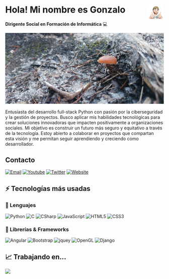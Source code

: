# <img src="./images/sticker.png" width=10% align=right /> Hola! Mi nombre es Gonzalo

**Dirigente Social en Formación de Informática** 💻 

<a href="https://www.linkedin.com/in/gonzalo-lemus-lemus-ba467177/" target="_blank"><img src="./images/banner.jpg" 
   borderRadius='1rem' boxShadow = '0 5px 18px rgba(0,0,0,0.3)'></a>
</p>

Entusiasta del desarrollo full-stack Python con pasión por la ciberseguridad y la gestión de proyectos. Busco aplicar mis habilidades tecnológicas para crear soluciones innovadoras que impacten positivamente a organizaciones sociales. Mi objetivo es construir un futuro más seguro y equitativo a través de la tecnología. Estoy abierto a colaborar en proyectos que compartan esta visión y me permitan seguir aprendiendo y creciendo como desarrollador.


## Contacto

[![Email](https://img.shields.io/badge/Mail-D14836?style=for-the-badge&logo=gmail&logoColor=white)](mailto:gonzalolemus.lemus@gmail.com)
[![Youtube](https://img.shields.io/badge/YouTube-FF0000?style=for-the-badge&logo=youtube&logoColor=white)](https://www.youtube.com/)
[![Twitter](https://img.shields.io/badge/Twitter-1DA1F2?style=for-the-badge&logo=twitter&logoColor=white)](twitter.com/GLEMUSLEMUS)
[![Website](https://img.shields.io/badge/website-000000?style=for-the-badge&logo=About.me&logoColor=white)](https://WWW.GOOGLE.CL/)


## ⚡ Tecnologías más usadas

### 🚀 Lenguajes

![Python](https://img.shields.io/badge/Python-FFD43B?style=for-the-badge&logo=python&logoColor=306998)
![C](https://img.shields.io/badge/C-00599C?style=for-the-badge&logo=c&logoColor=white)
![CSharp](https://img.shields.io/badge/C%23-239120?style=for-the-badge&logo=c-sharp&logoColor=white)
![JavaScript](https://img.shields.io/badge/JavaScript-323330?style=for-the-badge&logo=javascript&logoColor=F7DF1E)
![HTML5](https://img.shields.io/badge/HTML5-E34F26?style=for-the-badge&logo=html5&logoColor=white)
![CSS3](https://img.shields.io/badge/CSS3-1572B6?style=for-the-badge&logo=css3&logoColor=white)

### 🧩 Librerías & Frameworks 

![Angular](https://img.shields.io/badge/Angular-DD0031?style=for-the-badge&logo=angular&logoColor=white)
![Bootstrap](https://img.shields.io/badge/Bootstrap-563D7C?style=for-the-badge&logo=bootstrap&logoColor=white)
![jquey](https://img.shields.io/badge/jQuery-0769AD?style=for-the-badge&logo=jquery&logoColor=white)
![OpenGL](https://img.shields.io/badge/OpenGL-FFFFFF?style=for-the-badge&logo=opengl)
![Django](https://img.shields.io/badge/Django-512BD4?style=for-the-badge&logo=django&logoColor=white)


## 📈 Trabajando en...
![](./profile-3d-contrib/profile-season-animate.svg)